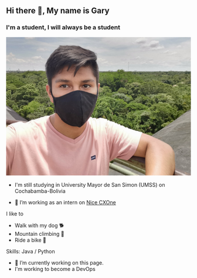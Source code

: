 ## Hi there 👋, My name is Gary
### I'm a student, I will always be a student
[![I'm a student, I will always be a student](https://raw.githubusercontent.com/garyMamaniCortez/garyMamaniCortez/master/img/readme.jpg)](https://www.youtube.com/watch?v=Gs069dndIYk)

- I'm still studying in University Mayor de San Simon (UMSS) on Cochabamba-Bolivia

- 🔭 I’m working as an intern on [Nice CXOne](https://www.nice.com/)

I like to 
* Walk with my dog 🐕
* Mountain climbing 🧗
* Ride a bike 🚴

Skills: Java / Python

- 🔭 I’m currently working on this page.
- I'm working to become a DevOps






<!--
**garyMamaniCortez/garyMamaniCortez** is a ✨ _special_ ✨ repository because its `README.md` (this file) appears on your GitHub profile.

Here are some ideas to get you started:

- 🌱 I’m currently learning ...
- 👯 I’m looking to collaborate on ...
- 🤔 I’m looking for help with ...
- 💬 Ask me about ...
- 📫 How to reach me: ...
- 😄 Pronouns: ...
- ⚡ Fun fact: ...
-->
